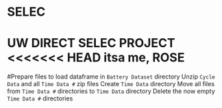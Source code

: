 # SELEC
UW DIRECT SELEC PROJECT
<<<<<<< HEAD
itsa me, ROSE
=======

#Prepare files to load dataframe in `Battery Dataset` directory
Unzip `Cycle Data` and all `Time Data #` zip files
Create `Time Data` directory
Move all files from `Time Data #` directories to `Time Data` directory
Delete the now empty `Time Data #` directories 
